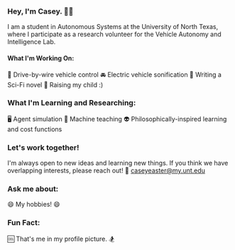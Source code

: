 ### Hey, I'm Casey. 👨‍🔬

I am a student in Autonomous Systems at the University of North Texas, where I participate as a research volunteer for the Vehicle Autonomy and Intelligence Lab.

#### What I'm Working On: 
🚙 Drive-by-wire vehicle control
🚘 Electric vehicle sonification
📖 Writing a Sci-Fi novel
👶 Raising my child :)


### What I'm Learning and Researching:
🖥️ Agent simulation
🤖 Machine teaching
👽 Philosophically-inspired learning and cost functions

### Let's work together!
I'm always open to new ideas and learning new things. If you think we have overlapping interests, please reach out!
📝 caseyeaster@my.unt.edu

### Ask me about:
😄 My hobbies! 😄

### Fun Fact:
🆒 That's me in my profile picture. 🏂
